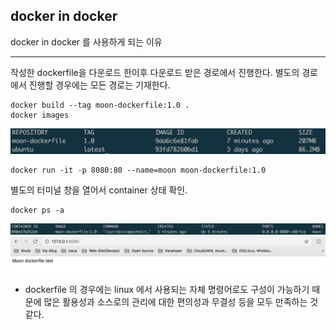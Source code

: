 ## docker in docker
docker in docker 를 사용하게 되는 이유

---

작성한 dockerfile을 다운로드 한이후 다운로드 받은 경로에서 진행한다. 별도의 경로에서 진행할 경우에는 모든 경로는 기재한다.
```
docker build --tag moon-dockerfile:1.0 .
docker images
```
![dockerfile-images](/docker_paas/images/dockerfile-images.png)
```
docker run -it -p 8080:80 --name=moon moon-dockerfile:1.0
```
별도의 터미널 창을 열어서 container 상태 확인.
```
docker ps -a
```
![docker-ct-ps](/docker_paas/images/docker-ct-ps.png)
![dockerfile-apache-ch](/docker_paas/images/dockerfile-apache-ch.png)

* dockerfile 의 경우에는 linux 에서 사용되는 자체 명령어로도 구성이 가능하기 때문에 많은 활용성과 소스로의 관리에 대한 편의성과 무결성 등을 모두 만족하는 것 같다.